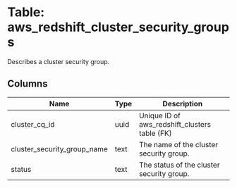 
# Table: aws_redshift_cluster_security_groups
Describes a cluster security group.
## Columns
| Name        | Type           | Description  |
| ------------- | ------------- | -----  |
|cluster_cq_id|uuid|Unique ID of aws_redshift_clusters table (FK)|
|cluster_security_group_name|text|The name of the cluster security group.|
|status|text|The status of the cluster security group.|
